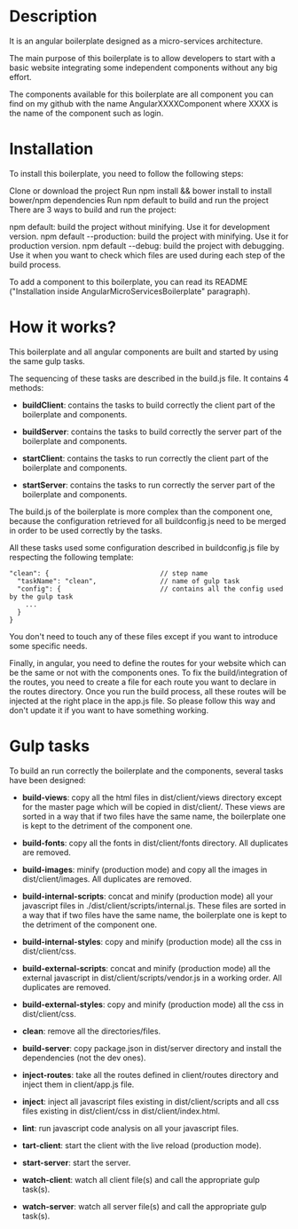 # Description
It is an angular boilerplate designed as a micro-services architecture.

The main purpose of this boilerplate is to allow developers to start with a basic website integrating some independent components without any big effort.

The components available for this boilerplate are all component you can find on my github with the name AngularXXXXComponent where XXXX is the name of the component such as login.

# Installation
To install this boilerplate, you need to follow the following steps:

Clone or download the project
Run npm install && bower install to install bower/npm dependencies
Run npm default to build and run the project
There are 3 ways to build and run the project:

npm default: build the project without minifying. Use it for development version.
npm default --production: build the project with minifying. Use it for production version.
npm default --debug: build the project with debugging. Use it when you want to check which files are used during each step of the build process.

To add a component to this boilerplate, you can read its README ("Installation inside AngularMicroServicesBoilerplate" paragraph).

# How it works?
This boilerplate and all angular components are built and started by using the same gulp tasks.

The sequencing of these tasks are described in the build.js file. It contains 4 methods:
- **buildClient**: contains the tasks to build correctly the client part of the boilerplate and components.

- **buildServer**: contains the tasks to build correctly the server part of the boilerplate and components.

- **startClient**: contains the tasks to run correctly the client part of the boilerplate and components.

- **startServer**: contains the tasks to run correctly the server part of the boilerplate and components.

The build.js of the boilerplate is more complex than the component one, because the configuration retrieved for all buildconfig.js need to be merged in order to be used correctly by the tasks.

All these tasks used some configuration described in buildconfig.js file by respecting the following template:
```
"clean": {                            // step name
  "taskName": "clean",                // name of gulp task
  "config": {                         // contains all the config used by the gulp task
    ...
  }
}
```

You don't need to touch any of these files except if you want to introduce some specific needs.

Finally, in angular, you need to define the routes for your website which can be the same or not with the components ones. To fix the build/integration of the routes, you need to create a file for each route you want to declare in the routes directory. Once you run the build process, all these routes will be injected at the right place in the app.js file. So please follow this way and don't update it if you want to have something working.

# Gulp tasks
To build an run correctly the boilerplate and the components, several tasks have been designed:
- **build-views**: copy all the html files in dist/client/views directory except for the master page which will be copied in dist/client/. These views are sorted in a way that if two files have the same name, the boilerplate one is kept to the detriment of the component one.

- **build-fonts**: copy all the fonts in dist/client/fonts directory. All duplicates are removed.

- **build-images**: minify (production mode) and copy all the images in dist/client/images. All duplicates are removed.

- **build-internal-scripts**: concat and minify (production mode) all your javascript files in ./dist/client/scripts/internal.js. These files are sorted in a way that if two files have the same name, the boilerplate one is kept to the detriment of the component one.

- **build-internal-styles**: copy and minify (production mode) all the css in dist/client/css.

- **build-external-scripts**: concat and minify (production mode) all the external javascript in dist/client/scripts/vendor.js in a working order. All duplicates are removed.  

- **build-external-styles**: copy and minify (production mode) all the css in dist/client/css.

- **clean**: remove all the directories/files.

- **build-server**: copy package.json in dist/server directory and install the dependencies (not the dev ones).

- **inject-routes**: take all the routes defined in client/routes directory and inject them in client/app.js file.

- **inject**: inject all javascript files existing in dist/client/scripts and all css files existing in dist/client/css in dist/client/index.html.

- **lint**: run javascript code analysis on all your javascript files.

- **tart-client**: start the client with the live reload (production mode).

- **start-server**: start the server.

- **watch-client**: watch all client file(s) and call the appropriate gulp task(s).

- **watch-server**: watch all server file(s) and call the appropriate gulp task(s).
